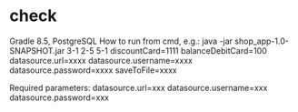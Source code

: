 # check
Gradle 8.5, PostgreSQL
How to run from cmd, e.g.:
 java -jar shop_app-1.0-SNAPSHOT.jar 3-1 2-5 5-1 discountCard=1111 balanceDebitCard=100
 datasource.url=xxxx datasource.username=xxxx datasource.password=xxxx saveToFile=xxxx
 
Required parameters:
datasource.url=ххх datasource.username=ххх datasource.password=ххх
